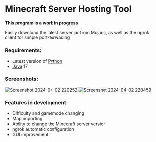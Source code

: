 # Minecraft Server Hosting Tool
**This program is a work in progress**

Easily download the latest server.jar from Mojang, as well as the ngrok client for simple port-forwading

### Requirements:

- Latest version of [Python](https://www.python.org/downloads/)
- [Java](https://adoptium.net/temurin/releases/) 17

### Screenshots:

![Screenshot 2024-04-02 220252](https://github.com/siv4c/Minecraft-Server-Hosting-Tool/assets/126551328/1241d5c0-36c3-43c9-86e5-73edff36a83b)
![Screenshot 2024-04-02 220459](https://github.com/siv4c/Minecraft-Server-Hosting-Tool/assets/126551328/8ac26b72-9dcd-4b57-bfe6-c1875e678029)

### Features in development:
- Difficulty and gamemode changing
- Map importing
- Ability to change the Minecraft server version
- ngrok automatic configuration
- GUI improvement
